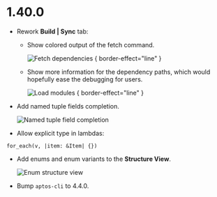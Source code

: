 # 1.40.0

* Rework **Build | Sync** tab:
    * Show colored output of the fetch command.

      ![Fetch dependencies](fetch_dependencies_2.png) { border-effect="line" }
  
    * Show more information for the dependency paths, which would hopefully ease the debugging for users.

      ![Load modules](load_modules_2.png) { border-effect="line" }

* Add named tuple fields completion.

    ![Named tuple field completion](tuple_struct_field.gif)

* Allow explicit type in lambdas:

```
for_each(v, |item: &Item| {})
```

* Add enums and enum variants to the **Structure View**.

    ![Enum structure view](enum_structure_view.png)

* Bump `aptos-cli` to 4.4.0. 